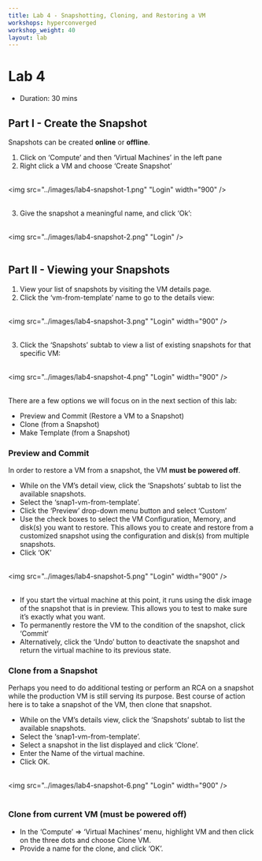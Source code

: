 ```yaml
---
title: Lab 4 - Snapshotting, Cloning, and Restoring a VM
workshops: hyperconverged
workshop_weight: 40
layout: lab
---
```


# Lab 4

* Duration: 30 mins

## Part I - Create the Snapshot

Snapshots can be created **online** or **offline**. 

1. Click on ‘Compute’ and then ‘Virtual Machines’ in the left pane
2. Right click a VM and choose ‘Create Snapshot’

<br><img src="../images/lab4-snapshot-1.png" "Login" width="900" /><br><br>

3. Give the snapshot a meaningful name, and click ‘Ok’:

<br><img src="../images/lab4-snapshot-2.png" "Login" /><br><br>


## Part II - Viewing your Snapshots

1. View your list of snapshots by visiting the VM details page.
2. Click the ‘vm-from-template’ name to go to the details view:

<br><img src="../images/lab4-snapshot-3.png" "Login" width="900" /><br><br>

3. Click the ‘Snapshots’ subtab to view a list of existing snapshots for that specific VM:

<br><img src="../images/lab4-snapshot-4.png" "Login" width="900" /><br><br>

There are a few options we will focus on in the next section of this lab:

 - Preview and Commit (Restore a VM to a Snapshot)
 - Clone (from a Snapshot)
 - Make Template (from a Snapshot)


### Preview and Commit

In order to restore a VM from a snapshot, the VM **must be powered off**.

 - While on the VM’s detail view, click the ‘Snapshots’ subtab to list the available snapshots.
 - Select the ‘snap1-vm-from-template’.
 - Click the ‘Preview’ drop-down menu button and select ‘Custom’
 - Use the check boxes to select the VM Configuration, Memory, and disk(s) you want to restore. This allows you to create and restore from a customized snapshot using the configuration and disk(s) from multiple snapshots.
 - Click ‘OK’

<br><img src="../images/lab4-snapshot-5.png" "Login" width="900" /><br><br>

 - If you start the virtual machine at this point, it runs using the disk image of the snapshot that is in preview. This allows you to test to make sure it’s exactly what you want.
 - To permanently restore the VM to the condition of the snapshot, click ‘Commit‘
 - Alternatively, click the ‘Undo’ button to deactivate the snapshot and return the virtual machine to its previous state.


### Clone from a Snapshot

Perhaps you need to do additional testing or perform an RCA on a snapshot while the production VM is still serving its purpose. Best course of action here is to take a snapshot of the VM, then clone that snapshot.

 - While on the VM’s details view, click the ‘Snapshots’ subtab to list the available snapshots.
 - Select the ‘snap1-vm-from-template’.
 - Select a snapshot in the list displayed and click ‘Clone’.
 - Enter the Name of the virtual machine.
 - Click OK.

<br><img src="../images/lab4-snapshot-6.png" "Login" width="900" /><br><br>


### Clone from current VM (must be powered off)

 - In the ‘Compute’ => ‘Virtual Machines’ menu, highlight VM and then click on the three dots and choose Clone VM.
 - Provide a name for the clone, and click ‘OK’.

